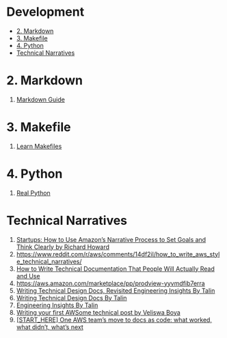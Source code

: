 <h1>Development</h1>

<!-- TOC -->

- [2. Markdown](#2-markdown)
- [3. Makefile](#3-makefile)
- [4. Python](#4-python)
- [Technical Narratives](#technical-narratives)

<!-- /TOC -->



# 2. Markdown
1. [Markdown Guide](https://www.markdownguide.org/basic-syntax/)

# 3. Makefile

1. [Learn Makefiles](https://makefiletutorial.com/)

# 4. Python

1. [Real Python](https://realpython.com)

# Technical Narratives

1. [Startups: How to Use Amazon’s Narrative Process to Set Goals and Think Clearly by Richard Howard](https://aws.amazon.com/blogs/startups/startup-advice-how-to-write-a-narrative/)
1. https://www.reddit.com/r/aws/comments/14df2il/how_to_write_aws_style_technical_narratives/
1. [How to Write Technical Documentation That People Will Actually Read and Use](https://medium.com/slalom-build/how-to-write-documentation-that-people-will-actually-read-and-use-b26791fc1429)
1. https://aws.amazon.com/marketplace/pp/prodview-yyvmdfib7erra
1. [Writing Technical Design Docs, Revisited Engineering Insights By Talin](https://medium.com/machine-words/writing-technical-design-docs-revisited-850d36570ec)
1. [Writing Technical Design Docs By Talin](https://medium.com/machine-words/writing-technical-design-docs-71f446e42f2e)
1. [Engineering Insights By Talin](https://medium.com/machine-words/engineering-insights-15ed954bbcf7)
1. [Writing your first AWSome technical post by Veliswa Boya](https://www.linkedin.com/pulse/writing-your-first-awsome-technical-post-veliswa-boya-cz2zf/)
1. [[START_HERE] One AWS team’s move to docs as code: what worked, what didn’t, what’s next](https://www.writethedocs.org/videos/portland/2022/one-aws-team-s-move-to-docs-as-code-what-worked-what-didn-t-what-s-next-marcia-riefer-johnston/)
